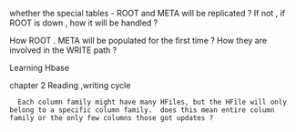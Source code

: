 whether the special tables - ROOT and META will be replicated ? If not , if ROOT is down , how it will be handled ?

How ROOT . META will be populated for the first time ? How they are involved in the WRITE path ?

Learning Hbase

chapter 2  Reading  ,writing cycle

      Each column family might have many HFiles, but the HFile will only belong to a specific column family.  does this mean entire column family or the only few columns those got updates ?



